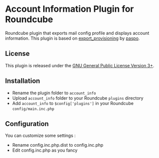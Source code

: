 Account Information Plugin for Roundcube
========================================

Roundcube plugin that exports mail config profile and displays account information. This plugin is based on <a href="https://github.com/paspo/roundcube_export_provisioning">export_provisioning</a> by <a href="https://github.com/paspo/">paspo</a>.

## License

This plugin is released under the <a href="https://www.gnu.org/licenses/gpl.html">GNU General Public License Version 3+</a>.

## Installation

* Rename the plugin folder to `account_info`
* Upload `account_info` folder to your Roundcube `plugins` directory
* Add `account_info` to `$config['plugins']` in your Roundcube `config/main.inc.php`

## Configuration

You can customize some settings :

* Rename config.inc.php.dist to config.inc.php
* Edit config.inc.php as you fancy
